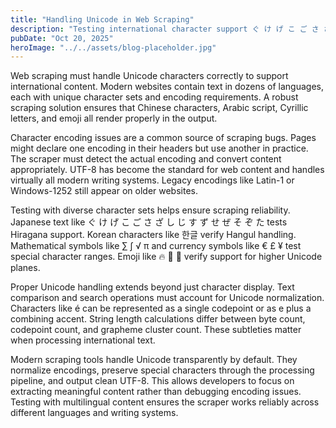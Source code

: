 ```yaml
---
title: "Handling Unicode in Web Scraping"
description: "Testing international character support ぐ け げ こ ご さ ざ し じ す ず"
pubDate: "Oct 20, 2025"
heroImage: "../../assets/blog-placeholder.jpg"
---
```


Web scraping must handle Unicode characters correctly to support international content. Modern websites contain text in dozens of languages, each with unique character sets and encoding requirements. A robust scraping solution ensures that Chinese characters, Arabic script, Cyrillic letters, and emoji all render properly in the output.

Character encoding issues are a common source of scraping bugs. Pages might declare one encoding in their headers but use another in practice. The scraper must detect the actual encoding and convert content appropriately. UTF-8 has become the standard for web content and handles virtually all modern writing systems. Legacy encodings like Latin-1 or Windows-1252 still appear on older websites.

Testing with diverse character sets helps ensure scraping reliability. Japanese text like ぐ け げ こ ご さ ざ し じ す ず せ ぜ そ ぞ た tests Hiragana support. Korean characters like 한글 verify Hangul handling. Mathematical symbols like ∑ ∫ √ π and currency symbols like € £ ¥ test special character ranges. Emoji like 🔥 🌊 🚀 verify support for higher Unicode planes.

Proper Unicode handling extends beyond just character display. Text comparison and search operations must account for Unicode normalization. Characters like é can be represented as a single codepoint or as e plus a combining accent. String length calculations differ between byte count, codepoint count, and grapheme cluster count. These subtleties matter when processing international text.

Modern scraping tools handle Unicode transparently by default. They normalize encodings, preserve special characters through the processing pipeline, and output clean UTF-8. This allows developers to focus on extracting meaningful content rather than debugging encoding issues. Testing with multilingual content ensures the scraper works reliably across different languages and writing systems.
